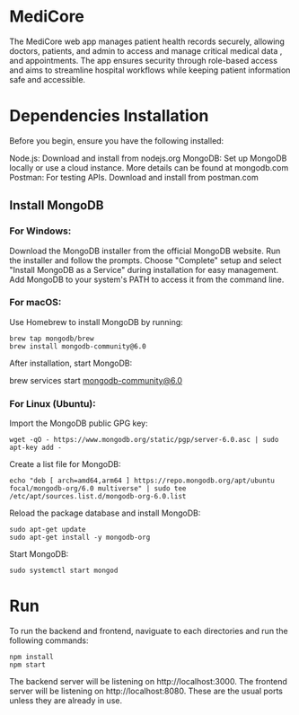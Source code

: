 # MediCore
The MediCore web app manages patient health records securely, allowing doctors, patients, and admin to access and manage critical medical data , and appointments. The app ensures security through role-based access and aims to streamline hospital workflows while keeping patient information safe and accessible.

# Dependencies Installation
Before you begin, ensure you have the following installed:

Node.js: Download and install from nodejs.org
MongoDB: Set up MongoDB locally or use a cloud instance. More details can be found at mongodb.com
Postman: For testing APIs. Download and install from postman.com

## Install MongoDB

### For Windows:

Download the MongoDB installer from the official MongoDB website.
Run the installer and follow the prompts.
Choose "Complete" setup and select "Install MongoDB as a Service" during installation for easy management.
Add MongoDB to your system's PATH to access it from the command line.

### For macOS:
Use Homebrew to install MongoDB by running:
    
    brew tap mongodb/brew
    brew install mongodb-community@6.0

After installation, start MongoDB:

brew services start mongodb-community@6.0

### For Linux (Ubuntu):
Import the MongoDB public GPG key:
    
    wget -qO - https://www.mongodb.org/static/pgp/server-6.0.asc | sudo apt-key add -

Create a list file for MongoDB:
  
    echo "deb [ arch=amd64,arm64 ] https://repo.mongodb.org/apt/ubuntu focal/mongodb-org/6.0 multiverse" | sudo tee /etc/apt/sources.list.d/mongodb-org-6.0.list

Reload the package database and install MongoDB:
    
    sudo apt-get update
    sudo apt-get install -y mongodb-org

Start MongoDB:
    
    sudo systemctl start mongod

# Run

To run the backend and frontend, naviguate to each directories and run the following commands:

    npm install
    npm start 

The backend server will be listening on http://localhost:3000.
The frontend server will be listening on http://localhost:8080.
These are the usual ports unless they are already in use.
